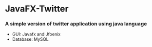 # JavaFX-Twitter
### A simple version of twitter application using java language 
* GUI: Javafx and Jfoenix
* Database: MySQL
